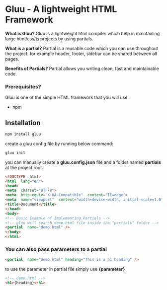 # Gluu - A lightweight HTML Framework

**What is Gluu?**
Gluu is a lightweight html compiler which help in maintaining large html/css/js projects by using partials.

**What is a partial?**
Partial is a reusable code which you can use throughout the project. for example header, footer, sidebar can be shared between all pages.

**Benefits of Partials?**
Partial allows you writing clean, fast and maintainable code.

### Prerequisites?
Gluu is one of the simple HTML framework that you will use.
 - npm

## Installation

```javascript
npm install gluu
```
create a gluu config file by running  below command:
```javascript
gluu init
```
you can manually create a **gluu.config.json** file and a folder named **partials** at the project root.
```html
<!DOCTYPE  html>
<html  lang="en">
<head>
<meta  charset="UTF-8">
<meta  http-equiv="X-UA-Compatible"  content="IE=edge">
<meta  name="viewport"  content="width=device-width, initial-scale=1.0">
<title>Document</title>
</head>
<body>
<!-- Basic Example of Implementing Partials -->
<!-- gluu will search demo.html file inside the "partials" folder -->
<partial  name="demo.html" />
</body>
</html>
```
### You can also pass parameters to a partial

```html
<partial  name="demo.html" heading="This is a h1 heading" />
```
to use the parameter in partial file simply use **{parameter}**

```html
<!-- demo.html -->
<h1>{heading}</h1>
```